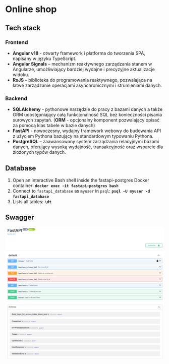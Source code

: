 ﻿# Online shop

## Tech stack
### Frontend
- **Angular v18** - otwarty framework i platforma do tworzenia SPA, napisany w języku TypeScript.
- **Angular Signals** – mechanizm reaktywnego zarządzania stanem w Angularze, umożliwiający bardziej wydajne i precyzyjne aktualizacje widoku.
- **RxJS** – biblioteka do programowania reaktywnego, pozwalająca na łatwe zarządzanie operacjami asynchronicznymi i strumieniami danych.

### Backend
- **SQLAlchemy** - pythonowe narzędzie do pracy z bazami danych a także ORM udostępniający całą funkcjonalność SQL bez konieczności pisania surowych zapytań. 
(**ORM** - opcjonalny komponent pozwalający opisać za pomocą klas tabele w bazie danych)
- **FastAPI** - nowoczesny, wydajny framework webowy do budowania API z użyciem Pythona bazujący na standardowym typowaniu Pythona.
- **PostgreSQL** – zaawansowany system zarządzania relacyjnymi bazami danych, oferujący wysoką wydajność, transakcyjność oraz wsparcie dla złożonych typów danych.

## Database

1. Open an interactive Bash shell inside the fastapi-postgres Docker container:
   **`docker exec -it fastapi-postgres bash`**
1. Connect to `fastapi_database` as `myuser` in `psql`:
   **`psql -U myuser -d fastapi_database`**
1. Lists all tables:
   **`\dt`**

## Swagger
![swagger img](./frontend/assets/fastapi.png)